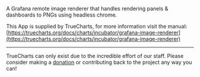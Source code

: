 A Grafana remote image renderer that handles rendering panels &amp; dashboards to PNGs using headless chrome.


This App is supplied by TrueCharts, for more information visit the manual: [https://truecharts.org/docs/charts/incubator/grafana-image-renderer](https://truecharts.org/docs/charts/incubator/grafana-image-renderer)

---

TrueCharts can only exist due to the incredible effort of our staff.
Please consider making a [donation](https://truecharts.org/docs/about/sponsor) or contributing back to the project any way you can!

